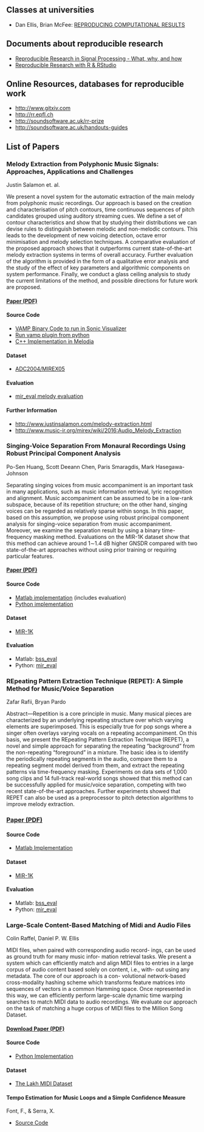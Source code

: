 ## Classes at universities

- Dan Ellis, Brian McFee: [REPRODUCING COMPUTATIONAL RESULTS](http://www.ee.columbia.edu/~dpwe/e6891/)

## Documents about reproducible research

- [Reproducible Research in Signal Processing - What, why, and how](https://infoscience.epfl.ch/record/136640)
- [Reproducible Research with R & RStudio](http://christophergandrud.github.io/RepResR-RStudio/) 

## Online Resources, databases for reproducible work

- http://www.gitxiv.com
- http://rr.epfl.ch
- http://soundsoftware.ac.uk/rr-prize
- http://soundsoftware.ac.uk/handouts-guides

## List of Papers

### Melody Extraction from Polyphonic Music Signals: Approaches, Applications and Challenges
Justin Salamon et. al.

We present a novel system for the automatic extraction of the main melody from polyphonic music recordings. Our approach is based on the creation and characterisation of pitch contours, time continuous sequences of pitch candidates grouped using auditory streaming cues. We define a set of contour characteristics and show that by studying their distributions we can devise rules to distinguish between melodic and non-melodic contours. This leads to the development of new voicing detection, octave error minimisation and melody selection techniques. A comparative evaluation of the proposed approach shows that it outperforms current state-of-the-art melody extraction systems in terms of overall accuracy. Further evaluation of the algorithm is provided in the form of a qualitative error analysis and the study of the effect of key parameters and algorithmic components on system performance. Finally, we conduct a glass ceiling analysis to study the current limitations of the method, and possible directions for future work are proposed.

#### [Paper (PDF)](http://www.justinsalamon.com/uploads/4/3/9/4/4394963/salamon_gomez_ellis_richard_melodyextractionreview_ieeespm_2013.pdf)

#### Source Code

* [VAMP Binary Code to run in Sonic Visualizer](http://mtg.upf.edu/technologies/melodia)
* [Run vamp plugin from python](https://pypi.python.org/pypi/vamp)
* [C++ Implementation in Melodia](http://essentia.upf.edu/documentation/reference/std_PitchMelodia.html)

#### Dataset

* [ADC2004/MIREX05](http://labrosa.ee.columbia.edu/projects/melody/)

#### Evaluation 

* [mir_eval melody evaluation](https://github.com/craffel/mir_eval/blob/master/evaluators/melody_eval.py)

#### Further Information

* http://www.justinsalamon.com/melody-extraction.html
* http://www.music-ir.org/mirex/wiki/2016:Audio_Melody_Extraction

### Singing-Voice Separation From Monaural Recordings Using Robust Principal Component Analysis
Po-Sen Huang, Scott Deeann Chen, Paris Smaragdis, Mark Hasegawa-Johnson

Separating singing voices from music accompaniment is an important task in many applications, such as music information retrieval, lyric recognition and alignment. Music accompaniment can be assumed to be in a low-rank subspace, because of its repetition structure; on the other hand, singing voices can be regarded as relatively sparse within songs. In this paper, based on this assumption, we propose using robust principal component analysis for singing-voice separation from music accompaniment. Moreover, we examine the separation result by using a binary time-frequency masking method. Evaluations on the MIR-1K dataset show that this method can achieve around 1∼1.4 dB higher GNSDR compared with two state-of-the-art approaches without using prior training or requiring particular features.

#### [Paper (PDF)](https://posenhuang.github.io/papers/RPCA_Separation_ICASSP2012.pdf)

#### Source Code

* [Matlab implementation](https://github.com/posenhuang/singingvoiceseparationrpca) (includes evaluation)
* [Python implementation](https://github.com/IoSR-Surrey/untwist) 

#### Dataset

* [MIR-1K](https://sites.google.com/site/unvoicedsoundseparation/mir-1k)

#### Evaluation

* Matlab: [bss_eval](http://bass-db.gforge.inria.fr/bss_eval/)
* Python: [mir_eval](https://github.com/craffel/mir_eval)

### REpeating Pattern Extraction Technique (REPET): A Simple Method for Music/Voice Separation
Zafar Rafii, Bryan Pardo

Abstract—Repetition is a core principle in music. Many musical pieces are characterized by an underlying repeating structure over which varying elements are superimposed. This is especially true for pop songs where a singer often overlays varying vocals on a repeating accompaniment. On this basis, we present the REpeating Pattern Extraction Technique (REPET), a novel and simple approach for separating the repeating “background” from the non-repeating “foreground” in a mixture. The basic idea is to identify the periodically repeating segments in the audio, compare them to a repeating segment model derived from them, and extract the repeating patterns via time-frequency masking. Experiments on data sets of 1,000 song clips and 14 full-track real-world songs showed that this method can be successfully applied for music/voice separation, competing with two recent state-of-the-art approaches. Further experiments showed that REPET can also be used as a preprocessor to pitch detection algorithms to improve melody extraction.

### [Paper (PDF)](http://www.zafarrafii.com/doc/Rafii-Pardo%20-%20REpeating%20Pattern%20Extraction%20Technique%20(REPET)%20A%20Simple%20Method%20for%20Music-Voice%20Separation%20-%20TALSP%202013.pdf)

#### Source Code

* [Matlab Implementation](http://www.zafarrafii.com/repet.html#Original_REPET_)

#### Dataset

* [MIR-1K](https://sites.google.com/site/unvoicedsoundseparation/mir-1k)

#### Evaluation

* Matlab: [bss_eval](http://bass-db.gforge.inria.fr/bss_eval/)
* Python: [mir_eval](https://github.com/craffel/mir_eval)

### Large-Scale Content-Based Matching of Midi and Audio Files
Colin Raffel, Daniel P. W. Ellis

MIDI files, when paired with corresponding audio record- ings, can be used as ground truth for many music infor- mation retrieval tasks. We present a system which can efficiently match and align MIDI files to entries in a large corpus of audio content based solely on content, i.e., with- out using any metadata. The core of our approach is a con- volutional network-based cross-modality hashing scheme which transforms feature matrices into sequences of vectors in a common Hamming space. Once represented in this way, we can efficiently perform large-scale dynamic time warping searches to match MIDI data to audio recordings. We evaluate our approach on the task of matching a huge corpus of MIDI files to the Million Song Dataset.

#### [Download Paper (PDF)](http://colinraffel.com/publications/ismir2015large.pdf)

#### Source Code

* [Python Implementation](https://github.com/craffel/midi-dataset)

#### Dataset

* [The Lakh MIDI Dataset](http://colinraffel.com/projects/lmd)

#### Tempo Estimation for Music Loops and a Simple Confidence Measure
Font, F., & Serra, X.

* [Source Code](https://github.com/ffont/ismir2016)
